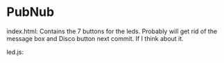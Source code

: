 # PubNub
index.html:
Contains the 7 buttons for the leds. Probably will get rid of the message box and Disco button next commit. If I think about it.

led.js:
